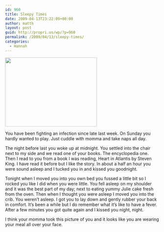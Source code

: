 ```yaml
---
id: 960
title: Sleepy Times
date: 2009-04-13T23:22:09+00:00
author: matth
layout: post
guid: http://propri.us/wp/?p=960
permalink: /2009/04/13/sleepy-times/
categories:
  - Hannah
---
```

[<img class="alignnone size-full wp-image-364" src="http://localhost/wp-content/uploads/2009/04/l-1600-1200-d4177c47-2b3a-4f1c-8657-90a95f137da1.jpeg" alt="" width="300" height="225" />](http://localhost/wp-content/uploads/2009/04/l-1600-1200-d4177c47-2b3a-4f1c-8657-90a95f137da1.jpeg)

You have been fighting an infection since late last week. On Sunday you hardly wanted to play. Just cuddle with momma and take naps all day.

The night before last you woke up at midnight. You settled into the chair next to my side and we read one of your books. The encyclopedia one. Then I read to you from a book I was reading, Heart in Atlantis by Steven King. I have read it before but I like the story. In about a half an hour you were sound asleep and I tucked you in and kissed you goodnight.

Tonight when I moved you into you own bed you fussed a little bit so I rocked you like I did when you were little. You fell asleep on my shoulder and it was the best part of my day; next to eating yummy Julie cake fresh from the oven. Then when I thought you were asleep I moved you into the crib. You weren&#8217;t asleep. I got you to lay down and gently rubber your back in comfort. It&#8217;s been a while but I do remember what it&#8217;s like to have a fever. After a few minutes you got quite again and<!--more--> I kissed you night, night.

I think your momma took this picture of you and it looks like you are wearing your meal all over your face.